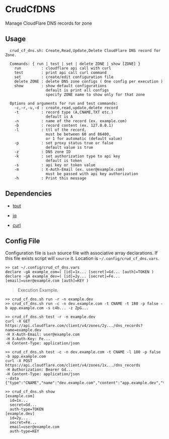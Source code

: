 # CrudCfDNS

Manage CloudFlare DNS records for zone

## Usage

```text
  crud_cf_dns.sh: Create,Read,Update,Delete CloudFlare DNS record for Zone.
  
  Commands: { run | test | set | delete ZONE | show [ZONE] }
    run         : cloudflare api call with curl
    test        : print api call curl command 
    set         : create/edit configuration file
    delete ZONE : delete DNS zone configs ( One config per execution )
    show        : show default configurations
                  default is print all configs
                  specify ZONE name to show only for that zone

  Options and arguments for run and test commands:
    -c,-r,-u,-d : create,read,update,delete record
    -t          : record type (A,CNAME,TXT etc.)
                  default is A
    -n          : name of the record (ex. example.com)
    -b          : record content (ex. 127.0.0.1)
    -l          : ttl of the record,
                  must be between 60 and 86400,
                  or 1 for automatic (default value)
    -p          : set proxy status true or false
                  default value is true
    -z          : DNS zone ID
    -k          : set authorization type to api key
                  default is token
    -s          : api key or token value
    -m          : X-Auth-Email (ex. user@example.com)
                  must be passed with api key authorization
    -h          : Print this message
```

## Dependencies

- [tput](https://www.gnu.org/software/termutils/manual/termutils-2.0/html_chapter/tput_1.html#SEC1)

- [jq](https://stedolan.github.io/jq/)

- [curl](https://curl.se/)

## Config File

Configuration file is `bash` source file with associative array declarations. If this file exists script will `source` it. Location is `~/.config/crud_cf_dns.vars`.

```text
>> cat ~/.config/crud_cf_dns.vars
declare -gA example_com=( [id]=1x... [secret]=Gd... [auth]=TOKEN )
declare -gA example_dev=( [id]=2y... [secret]=Fe... [email]=user@example.com [auth]=KEY )
```

> Execution Example.

```text
>> crud_cf_dns.sh run -r -n example.dev
>> crud_cf_dns.sh run -c -n dev.example.com -t CNAME -t 180 -p false -b app.example.com -s c4b... -z ZpG... 

>> crud_cf_dns.sh test -r -n example.dev
curl -X GET https://api.cloudflare.com/client/v4/zones/2y.../dns_records?name=example.dev
-H X-Auth-Email: user@example.com
-H X-Auth-Key: Fe...
-H Content-Type: application/json

>> crud_cf_dns.sh test -c -n dev.example.com -t CNAME -l 180 -p false -b app.example.com
curl -X POST https://api.cloudflare.com/client/v4/zones/1x.../dns_records
-H Authorization: Bearer Gd...
-H Content-Type: application/json
--data {"type":"CNAME","name":"dev.example.com","content":"app.example.dev","ttl":180,"priority":10,"proxied":false}

>> crud_cf_dns.sh show
[example.com]
  id=1x...
  secret=Gd...
  auth-type=TOKEN
[example.dev]
  id=2y...
  secret=Fe...
  email=user@example.com
  auth-type=KEY

```
